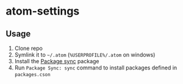 # atom-settings

## Usage

1. Clone repo
2. Symlink it to `~/.atom` (`%USERPROFILE%/.atom` on windows)
3. Install the [Package sync](https://atom.io/packages/package-sync) package
4. Run `Package Sync: sync` command to install packages defined in `packages.cson`
